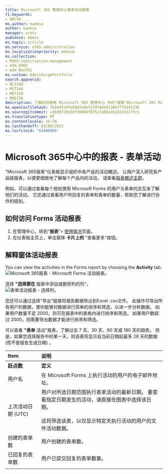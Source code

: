 ```yaml
---
title: Microsoft 365 管理中心表单活动报表
f1.keywords:
- NOCSH
ms.author: kwekua
author: kwekua
manager: scotv
audience: Admin
ms.topic: article
ms.service: o365-administration
ms.localizationpriority: medium
ms.collection:
- M365-subscription-management
- Adm_O365
- Adm_NonTOC
ms.custom: AdminSurgePortfolio
search.appverid:
- BCS160
- MST160
- MET150
- MOE150
description: 了解如何使用 Microsoft 365 管理中心 中的"报表"Microsoft 365 Microsoft Forms 活动Microsoft 365 管理中心。
ms.openlocfilehash: 7b44dfe9fe8582a9efa7d768e9136b77f5d4219b
ms.sourcegitcommit: cdb90f28e59f36966f8751fa8ba352d233317fc1
ms.translationtype: MT
ms.contentlocale: zh-CN
ms.lasthandoff: 03/09/2022
ms.locfileid: "63400905"
---
```

# <a name="microsoft-365-reports-in-the-admin-center---forms-activity"></a>Microsoft 365中心中的报表 - 表单活动

"Microsoft 365报表"仪表板显示组织中各产品的活动概述。 让用户深入研究各产品级报表，以便更细致地了解每个产品内的活动。 请查看[报表概述主题](activity-reports.md)。
  
例如，可以通过查看每个授权使用 Microsoft Forms 的用户与表单的交互来了解他们的活动。 它还通过查看用户所回复的表单和表单的数量，帮助您了解进行协作的级别。
  
## <a name="how-to-get-to-the-forms-activity-report"></a>如何访问 Forms 活动报表

1. 在管理中心，转到“**报表**”\> <a href="https://go.microsoft.com/fwlink/p/?linkid=2074756" target="_blank">使用情况</a>页面。 
2. 在仪表板主页上，单击窗体 **卡片上的** "查看更多"按钮。
  
## <a name="interpret-the-forms-activity-report"></a>解释窗体活动报表

You can view the activities in the Forms report by choosing the **Activity** tab.<br/>![Microsoft 365报表 - Microsoft Forms 活动报表。](../../media/275fb0a1-b9d9-4233-8aaf-e7df73cc705f.png)

选择 **"选择要在** 报表中添加或删除列的列"。  <br/> ![表单活动报表 - 选择列。](../../media/0c9b0b69-5dc7-43ea-8e2c-54407b6ce2ab.png)

您还可以通过选择"导出"链接将报告数据导出到Excel .csv文件。 此操作可导出所有用户的数据，使你能够对数据进行简单的排序和筛选，以进一步分析数据。 如果用户数量不足 2000，则可在报表中的表格内进行排序和筛选。 如果用户数超过 2000，则需要导出数据才能进行排序和筛选。 

可以查看 **"表单** 活动"报表，了解过去 7 天、30 天、90 天或 180 天的趋势。 但是，如果您选择报告中的某一天，则该表将显示自当前日期起最多 28 天的数据 (而不是报告生成日期) 。
  
|Item|说明|
|:-----|:-----|
|**跃点数**|**定义**|
|用户名  <br/> |在 Microsoft Forms 上执行活动的用户的电子邮件地址。  <br/> |
|上次活动日期 (UTC)   <br/> |用户对所选日期范围执行表单活动的最新日期。 要查看指定日期发生的活动，请直接在图表中选择该日期。<br/><br/>这将筛选该表，以仅显示特定天执行活动的用户的文件活动数据。  <br/> |
|创建的表单数  <br/> |用户创建的表单数。   <br/> |
|已回复的表单数  <br/> |用户已提交回复的表单数量。|
|||
